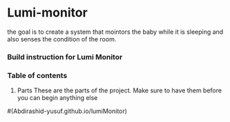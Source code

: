 # Lumi-monitor

the goal is to create a system that mointors the baby while it is sleeping and also senses the condition of the room.  

### Build instruction for Lumi Monitor

### Table of contents
1) Parts 
These are the parts of the project. Make sure to have them before you can begin anything else 










#(Abdirashid-yusuf.github.io/lumiMonitor)
